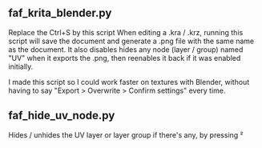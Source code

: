 ## faf_krita_blender.py
Replace the Ctrl+S by this script
When editing a .kra / .krz, running this script will save the document and generate a .png file with the same name as the document.
It also disables hides any node (layer / group) named "UV" when it exports the .png, then reenables it back if it was enabled initially.

I made this script so I could work faster on textures with Blender, without having to say "Export > Overwrite > Confirm settings" every time.

## faf_hide_uv_node.py
Hides / unhides the UV layer or layer group if there's any, by pressing ²
